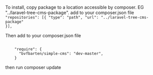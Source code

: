 To install, copy package to a location accessible by composer.  EG  "../laravel-tree-cms-package". add to your composer.json file
<code>
    "repositories": [{
      "type": "path",
      "url": "../laravel-tree-cms-package"
    }],
</code>

Then add to your composer.json file

<code>
    "require": {
      "bvfbarten/simple-cms": "dev-master",
    }
</code>

then run composer update

